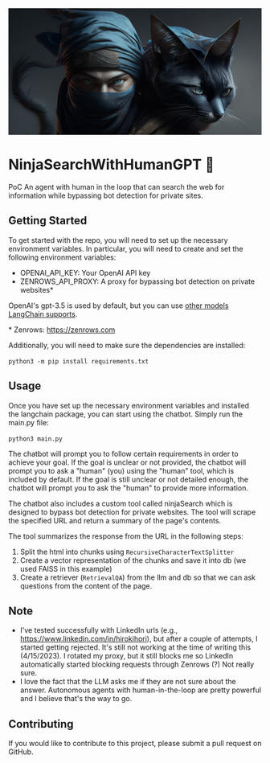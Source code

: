 <div align="center"> <img src="https://raw.githubusercontent.com/thrivewithai/NinjaSearchWithHumanGPT/main/ninja_with_cat.png"> </div>

# NinjaSearchWithHumanGPT 🥷
PoC
An agent with human in the loop that can search the web for information while bypassing bot detection for private sites.

## Getting Started
To get started with the repo, you will need to set up the necessary environment variables. In particular, you will need to create and set the following environment variables:
* OPENAI_API_KEY: Your OpenAI API key
* ZENROWS_API_PROXY: A proxy for bypassing bot detection on private websites\*

OpenAI's gpt-3.5 is used by default, but you can use [other models LangChain supports](https://python.langchain.com/en/latest/modules/models/llms/integrations.html). 

\* Zenrows: https://zenrows.com

Additionally, you will need to make sure the dependencies are installed:

`python3 -m pip install requirements.txt`
## Usage
Once you have set up the necessary environment variables and installed the langchain package, you can start using the chatbot. Simply run the main.py file:

`python3 main.py`

The chatbot will prompt you to follow certain requirements in order to achieve your goal. If the goal is unclear or not provided, the chatbot will prompt you to ask a "human" (you) using the "human" tool, which is included by default. If the goal is still unclear or not detailed enough, the chatbot will prompt you to ask the "human" to provide more information.

The chatbot also includes a custom tool called ninjaSearch which is designed to bypass bot detection for private websites. 
The tool will scrape the specified URL and return a summary of the page's contents.

The tool summarizes the response from the URL in the following steps:
1. Split the html into chunks using `RecursiveCharacterTextSplitter`
2. Create a vector representation of the chunks and save it into db (we used FAISS in this example)
3. Create a retriever (`RetrievalQA`) from the llm and db so that we can ask questions from the content of the page.

## Note

- I've tested successfully with LinkedIn urls (e.g., https://www.linkedin.com/in/hirokihori), but after a couple of attempts, I started getting rejected. It's still not working at the time of writing this (4/15/2023). I rotated my proxy, but it still blocks me so LinkedIn automatically started blocking requests through Zenrows (?) Not really sure. 
- I love the fact that the LLM asks me if they are not sure about the answer. Autonomous agents with human-in-the-loop are pretty powerful and I believe that's the way to go. 

## Contributing
If you would like to contribute to this project, please submit a pull request on GitHub.
